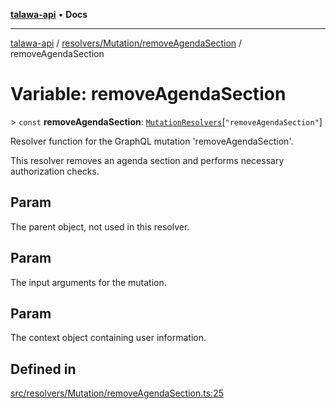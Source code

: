 [**talawa-api**](../../../../README.md) • **Docs**

***

[talawa-api](../../../../modules.md) / [resolvers/Mutation/removeAgendaSection](../README.md) / removeAgendaSection

# Variable: removeAgendaSection

\> `const` **removeAgendaSection**: [`MutationResolvers`](../../../../types/generatedGraphQLTypes/type-aliases/MutationResolvers.md)\[`"removeAgendaSection"`\]

Resolver function for the GraphQL mutation 'removeAgendaSection'.

This resolver removes an agenda section and performs necessary authorization checks.

## Param

The parent object, not used in this resolver.

## Param

The input arguments for the mutation.

## Param

The context object containing user information.

## Defined in

[src/resolvers/Mutation/removeAgendaSection.ts:25](https://github.com/PalisadoesFoundation/talawa-api/blob/c952c7a3bfd4b8b910fbae10313f5402ade5a9d4/src/resolvers/Mutation/removeAgendaSection.ts#L25)
